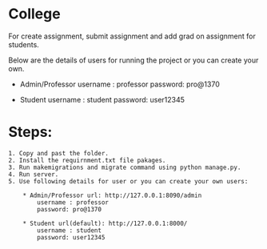 # College 

For create assignment, submit assignment and add grad on assignment for students.
 
Below are the details of users for running the project or you can create your own.

* Admin/Professor
    username : professor
    password: pro@1370
 
* Student
    username : student
    password: user12345
    
# Steps:
    1. Copy and past the folder. 
    2. Install the requirnment.txt file pakages.
    3. Run makemigrations and migrate command using python manage.py.
    4. Run server.
    5. Use following details for user or you can create your own users:
    
        * Admin/Professor url: http://127.0.0.1:8090/admin
            username : professor
            password: pro@1370
         
        * Student url(default): http://127.0.0.1:8000/
            username : student
            password: user12345
     
